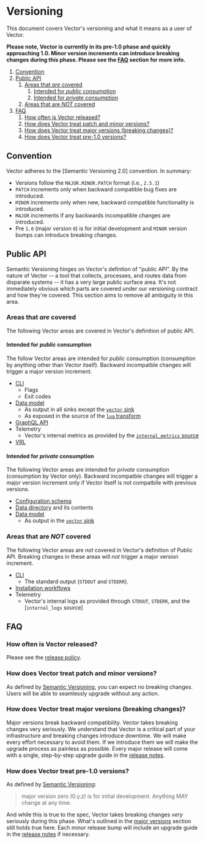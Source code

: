 # Versioning

This document covers Vector's versioning and what it means as a user of Vector.

**Please note, Vector is currently in its pre-1.0 phase and quickly approaching
1.0. Minor version increments can introduce breaking changes during this phase.
Please see the [FAQ](#faq) section for more info.**

<!-- MarkdownTOC autolink="true" style="ordered" indent="   " -->

1. [Convention](#convention)
1. [Public API](#public-api)
   1. [Areas that *are* covered](#areas-that-are-covered)
      1. [Intended for *public* consumption](#intended-for-public-consumption)
      1. [Intended for *private* consumption](#intended-for-private-consumption)
   1. [Areas that are *NOT* covered](#areas-that-are-not-covered)
1. [FAQ](#faq)
   1. [How often is Vector released?](#how-often-is-vector-released)
   1. [How does Vector treat patch and minor versions?](#how-does-vector-treat-patch-and-minor-versions)
   1. [How does Vector treat major versions \(breaking changes\)?](#how-does-vector-treat-major-versions-breaking-changes)
   1. [How does Vector treat pre-1.0 versions?](#how-does-vector-treat-pre-10-versions)

<!-- /MarkdownTOC -->

## Convention

Vector adheres to the [Semantic Versioning 2.0] convention. In summary:

* Versions follow the `MAJOR.MINOR.PATCH` format (i.e., `2.5.1`)
* `PATCH` increments only when backward compatible bug fixes are introduced.
* `MINOR` increments only when new, backward compatible functionality is introduced.
* `MAJOR` increments if any backwards incompatible changes are introduced.
* Pre `1.0` (major version `0`) is for initial development and `MINOR` version bumps can introduce breaking changes.

## Public API

Semantic Versioning hinges on Vector's defintion of "public API". By the nature
of Vector -- a tool that collects, processes, and routes data from disparate
systems -- it has a very large public surface area. It's not immediately obvious
which parts are covered under our versioning contract and how they're covered.
This section aims to remove all ambiguity in this area.

### Areas that *are* covered

The following Vector areas are covered in Vector's definition of public API.

#### Intended for *public* consumption

The follow Vector areas are intended for *public* consumption (consumption by
anything other than Vector itself). Backward incompatble changes will trigger
a major version increment.

* [CLI]
  * Flags
  * Exit codes
* [Data model]
  * As output in all sinks except the [`vector` sink]
  * As exposed in the source of the [`lua` transform]
* [GraphQL API]
* Telemetry
  * Vector's internal metrics as provided by the [`internal_metrics` source]
* [VRL]

#### Intended for *private* consumption

The following Vector areas are intended for *private* consumption (consumption by
Vector only). Backward incompatble changes will trigger a major version
increment only if Vector itself is not compatbile with previous versions.

* [Configuration schema]
* [Data directory] and its contents
* [Data model]
  * As output in the [`vector` sink]

### Areas that are *NOT* covered

The following Vector areas are *not* covered in Vector's definition of Public
API. Breaking changes in these areas will *not* trigger a major version
increment.

* [CLI]
  * The standard output (`STDOUT` and `STDERR`).
* [Installation workflows]
* Telemetry
  * Vector's internal logs as provided through `STDOUT`, `STDERR`, and the [`internal_logs` source]

## FAQ

### How often is Vector released?

Please see the [release policy].

### How does Vector treat patch and minor versions?

As defined by [Semantic Versioning], you can expect no breaking changes. Users
will be able to seamlessly upgrade without any action.

### How does Vector treat major versions (breaking changes)?

Major versions break backward compatibility. Vector takes breaking changes very
seriously. We understand that Vector is a critical part of your infrastructure
and breaking changes introduce downtime. We will make every effort necessary
to avoid them. If we introduce them we will make the upgrade process as painless
as possible. Every major release will come with a single, step-by-step upgrade
guide in the [release notes].

### How does Vector treat pre-1.0 versions?

As defined by [Semantic Versioning]:

> major version zero (0.y.z) is for initial development. Anything MAY change at
> any time.

And while this is true to the spec, Vector takes breaking changes *very*
seriously during this phase. What's outlined in the
[major versions](#major-versions-breaking-changes) section still holds true
here. Each minor release bump will include an upgrade guide in the
[release notes] if necessary.

[@vectordotdev]: https://twitter.com/vectordotdev
[chat]: https://chat.vector.dev
[CLI]: https://vector.dev/docs/reference/cli/
[configuration schema]: https://vector.dev/docs/reference/configuration/
[data directory]: https://vector.dev/docs/reference/configuration/global-options/#data_dir
[data model]: https://vector.dev/docs/about/under-the-hood/architecture/data-model/
[Github repository]: https://github.com/timberio/vector
[GraphQL API]: https://vector.dev/docs/reference/api/
[Installation workflows]: https://vector.dev/docs/setup/installation/
[`internal_logs_` source]: https://vector.dev/docs/reference/configuration/sources/internal_logs/
[`internal_metrics` source]: https://vector.dev/docs/reference/configuration/sources/internal_metrics/
[`lua` transform]: https://vector.dev/docs/reference/configuration/transforms/lua/
[`master` branch]: https://github.com/timberio/vector/tree/master
[nightly artifact list]: https://packages.timber.io/vector/nightly/
[package manager]: https://vector.dev/docs/setup/installation/package-managers/
[release notes]: https://vector.dev/releases/
[release policy]: https://github.com/timberio/vector/blob/master/RELEASES.md
[Semantic Versioning]: https://semver.org/spec/v2.0.0.html
[`vector` command]: https://vector.dev/docs/reference/cli/#vector
[`vector generate` subcommand]: https://vector.dev/docs/reference/cli/#generate
[`vector graph` subcommand]: https://vector.dev/docs/reference/cli/#graph
[`vector help` subcommand]: https://vector.dev/docs/reference/cli/#help
[`vector list` subcommand]: https://vector.dev/docs/reference/cli/#list
[Vector public calendar]: https://calendar.vector.dev
[`vector` sink]: https://vector.dev/docs/reference/configuration/sinks/vector/
[`vector tap` subcommand]: https://vector.dev/docs/reference/cli/#tap
[`vector top` subcommand]: https://vector.dev/docs/reference/cli/#top
[`vector validate` subcommand]: https://vector.dev/docs/reference/cli/#validate
[`vector vrl` subcommand]: https://vector.dev/docs/reference/cli/#vrl
[VRL]: https://vector.dev/docs/reference/vrl/
